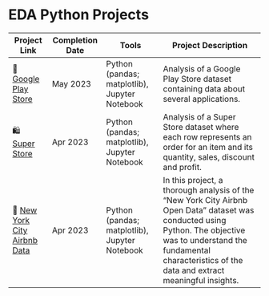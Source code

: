 # EDA Python Projects

| Project Link | Completion Date | Tools | Project Description |
|---|---|---|---|
| 📲 [Google Play Store](https://github.com/diogo-costa-silva/eda-python-projects/tree/main/Google%20Play%20Store)  | May 2023 | Python (pandas; matplotlib), Jupyter Notebook | Analysis of a Google Play Store dataset containing data about several applications. |
| 🛍️ [Super Store](https://github.com/diogo-costa-silva/eda-python-projects/tree/main/Super%20Store)  | Apr 2023 |Python (pandas; matplotlib), Jupyter Notebook | Analysis of a Super Store dataset where each row represents an order for an item and its quantity, sales, discount and profit. |
| 🛌 [New York City Airbnb Data](https://github.com/diogo-costa-silva/eda-python-projects/tree/main/New%20York%20City%20Airbnb%20Data)  | Apr 2023 | Python (pandas; matplotlib), Jupyter Notebook | In this project, a thorough analysis of the “New York City Airbnb Open Data” dataset was conducted using Python. The objective was to understand the fundamental characteristics of the data and extract meaningful insights. |